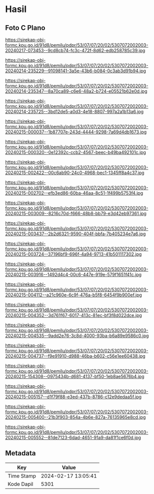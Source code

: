 # Hasil

## Foto C Plano

https://sirekap-obj-formc.kpu.go.id/91d8/pemilu/pdpr/53/07/07/20/02/5307072002003-20240217-073453--9cd8cb74-fc3c-472f-8d62-edb258785c39.jpg

https://sirekap-obj-formc.kpu.go.id/91d8/pemilu/pdpr/53/07/07/20/02/5307072002003-20240214-235229--91098141-3a5e-43b6-b084-0c3ab3d91b94.jpg

https://sirekap-obj-formc.kpu.go.id/91d8/pemilu/pdpr/53/07/07/20/02/5307072002003-20240214-235347--8a70ca89-c6e6-48a2-b724-e05521b62e0d.jpg

https://sirekap-obj-formc.kpu.go.id/91d8/pemilu/pdpr/53/07/07/20/02/5307072002003-20240214-235725--3bd12de5-a0d3-4e18-8807-997a2a1b13a6.jpg

https://sirekap-obj-formc.kpu.go.id/91d8/pemilu/pdpr/53/07/07/20/02/5307072002003-20240215-000037--1b87707e-243d-4444-9298-7a69d4db1673.jpg

https://sirekap-obj-formc.kpu.go.id/91d8/pemilu/pdpr/53/07/07/20/02/5307072002003-20240215-000320--0e12392c-ccb2-4567-beec-b49ba492101c.jpg

https://sirekap-obj-formc.kpu.go.id/91d8/pemilu/pdpr/53/07/07/20/02/5307072002003-20240215-002422--00c6ab90-24c0-4968-bec1-1345ff8a4c37.jpg

https://sirekap-obj-formc.kpu.go.id/91d8/pemilu/pdpr/53/07/07/20/02/5307072002003-20240215-002702--efb3ed86-60ba-46aa-8c51-1f499b5753f4.jpg

https://sirekap-obj-formc.kpu.go.id/91d8/pemilu/pdpr/53/07/07/20/02/5307072002003-20240215-003009--8216c70d-f666-48b8-bb79-e3d42eb97361.jpg

https://sirekap-obj-formc.kpu.go.id/91d8/pemilu/pdpr/53/07/07/20/02/5307072002003-20240215-003437--2b2d6321-9590-404f-bbfa-7b405234e7a6.jpg

https://sirekap-obj-formc.kpu.go.id/91d8/pemilu/pdpr/53/07/07/20/02/5307072002003-20240215-003724--37196bf9-696f-4a94-9713-41b501117302.jpg

https://sirekap-obj-formc.kpu.go.id/91d8/pemilu/pdpr/53/07/07/20/02/5307072002003-20240215-003916--1492d4c4-00c6-447e-919e-579f1651f41c.jpg

https://sirekap-obj-formc.kpu.go.id/91d8/pemilu/pdpr/53/07/07/20/02/5307072002003-20240215-004112--a21c960e-6c9f-476a-b5f8-6454f9b900ef.jpg

https://sirekap-obj-formc.kpu.go.id/91d8/pemilu/pdpr/53/07/07/20/02/5307072002003-20240215-004352--3d761f67-6017-413c-81ec-bf3f8d022dce.jpg

https://sirekap-obj-formc.kpu.go.id/91d8/pemilu/pdpr/53/07/07/20/02/5307072002003-20240215-004535--9add2e76-3c8d-4000-93ba-b6a89e9586c0.jpg

https://sirekap-obj-formc.kpu.go.id/91d8/pemilu/pdpr/53/07/07/20/02/5307072002003-20240215-004737--f9e91910-d988-46ba-b602-c56e1ee60438.jpg

https://sirekap-obj-formc.kpu.go.id/91d8/pemilu/pdpr/53/07/07/20/02/5307072002003-20240215-154308--0975434b-d681-4137-bf50-1eb8ae5676b4.jpg

https://sirekap-obj-formc.kpu.go.id/91d8/pemilu/pdpr/53/07/07/20/02/5307072002003-20240215-005157--d1f79f88-e3ed-437b-8786-c12e9dedaa5f.jpg

https://sirekap-obj-formc.kpu.go.id/91d8/pemilu/pdpr/53/07/07/20/02/5307072002003-20240215-005400--21b3f903-854a-4b6e-827a-76135965e8cd.jpg

https://sirekap-obj-formc.kpu.go.id/91d8/pemilu/pdpr/53/07/07/20/02/5307072002003-20240215-005552--81de7123-6dad-4651-91a9-da81f1ce6f0d.jpg


## Metadata

| Key        | Value               |
| ---------- | ------------------- |
| Time Stamp | 2024-02-17 13:05:41 |
| Kode Dapil | 5301                |



